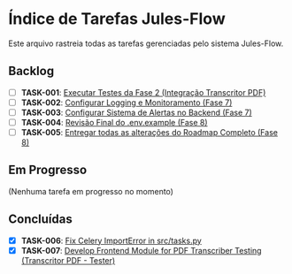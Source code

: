 # Índice de Tarefas Jules-Flow

Este arquivo rastreia todas as tarefas gerenciadas pelo sistema Jules-Flow.

## Backlog

- [ ] **TASK-001**: [Executar Testes da Fase 2 (Integração Transcritor PDF)](./backlog/TASK-001_test_execution_fase2.md)
- [ ] **TASK-002**: [Configurar Logging e Monitoramento (Fase 7)](./backlog/TASK-002_logging_monitoring_fase7.md)
- [ ] **TASK-003**: [Configurar Sistema de Alertas no Backend (Fase 7)](./backlog/TASK-003_alert_system_fase7.md)
- [ ] **TASK-004**: [Revisão Final do .env.example (Fase 8)](./backlog/TASK-004_env_review_fase8.md)
- [ ] **TASK-005**: [Entregar todas as alterações do Roadmap Completo (Fase 8)](./backlog/TASK-005_submit_roadmap_fase8.md)

## Em Progresso

(Nenhuma tarefa em progresso no momento)

## Concluídas

- [x] **TASK-006**: [Fix Celery ImportError in src/tasks.py](./done/TASK-006_fix_celery_import_error.md)
- [x] **TASK-007**: [Develop Frontend Module for PDF Transcriber Testing (Transcritor PDF - Tester)](./done/TASK-007_develop_pdf_transcriber_frontend_tester.md)

